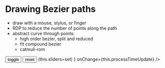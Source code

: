 # Drawing Bezier paths

- draw with a mouse, stylus, or finger
- RDP to reduce the number of points along the path
- abstract curve through points:
  - high order bezier, split and reduced
  - fit compound bezier
  - catmull-rom

<div class="figure">
  <Graphic title="Fitting a Bézier curve" setup={this.setup} draw={this.draw} onClick={this.onClick}>
    <button onClick={this.toggle}>toggle</button>
    <button onClick={this.reset}>reset</button>
    <SliderSet ref={ set => (this.sliders=set) } onChange={this.processTimeUpdate} />
  </Graphic>
</div>

